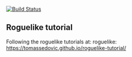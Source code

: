 [![Build Status](https://travis-ci.org/tdejager/rroguelike.svg?branch=master)](https://travis-ci.org/tdejager/rroguelike)

## Roguelike tutorial

Following the roguelike tutorials at:
   roguelike: https://tomassedovic.github.io/roguelike-tutorial/
